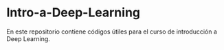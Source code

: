 # Intro-a-Deep-Learning
En este repositorio contiene códigos útiles para el curso de introducción a Deep Learning.

